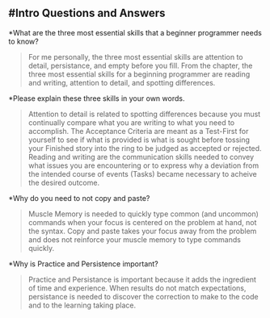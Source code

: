 #Intro Questions and Answers
----
*What are the three most essential skills that a beginner programmer needs to know?
>For me personally, the three most essential skills are attention to detail, persistance, and empty before you fill.
>From the chapter, the three most essential skills for a beginning programmer are reading and writing, attention to detail, and spotting differences.

*Please explain these three skills in your own words.
>Attention to detail is related to spotting differences because you must continually compare what you are writing to what you need to accomplish. The Acceptance Criteria are meant as a Test-First for yourself to see if what is provided is what is sought before tossing your Finished story into the ring to be judged as accepted or rejected. Reading and writing are the communication skills needed to convey what issues you are encountering or to express why a deviation from the intended course of events (Tasks) became necessary to acheive the desired outcome.

*Why do you need to not copy and paste?
>Muscle Memory is needed to quickly type common (and uncommon) commands when your focus is centered on the problem at hand, not the syntax. Copy and paste takes your focus away from the problem and does not reinforce your muscle memory to type commands quickly.

*Why is Practice and Persistence important?
>Practice and Persistance is important because it adds the ingredient of time and experience. When results do not match expectations, persistance is needed to discover the correction to make to the code and to the learning taking place.

